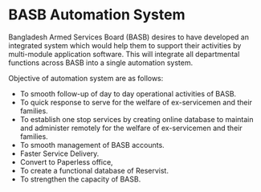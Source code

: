 # BASB Automation System

Bangladesh Armed Services Board (BASB) desires to have developed an integrated system which would help them to support their activities by multi-module application software. This will integrate all departmental functions across BASB into a single automation system.

Objective of automation system are as follows:

- To smooth follow-up of day to day operational activities of BASB.
- To quick response to serve for the welfare of ex-servicemen and their families.
- To establish one stop services by creating online database to maintain and administer remotely for the welfare of ex-servicemen and their families.
- To smooth management of BASB accounts.
- Faster Service Delivery.
- Convert to Paperless office,
- To create a functional database of Reservist.
- To strengthen the capacity of BASB.
